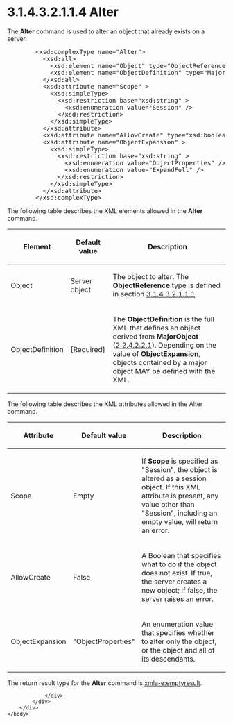 <html dir="LTR" xmlns:mshelp="http://msdn.microsoft.com/mshelp" xmlns:ddue="http://ddue.schemas.microsoft.com/authoring/2003/5" xmlns:xlink="http://www.w3.org/1999/xlink" xmlns:tool="http://www.microsoft.com/tooltip">
    <head>
        <meta http-equiv="Content-Type" content="text/html; CHARSET=utf-8"></meta>
        <meta name="save" content="history"></meta>
        <title>3.1.4.3.2.1.1.4 Alter</title>
        <xml>
            <mshelp:toctitle title="3.1.4.3.2.1.1.4 Alter"></mshelp:toctitle>
            <mshelp:rltitle title="[MS-SSAS]: Alter"></mshelp:rltitle>
            <mshelp:keyword index="A" term="374a42e4-3a0c-4eb0-ae9f-6650e23704f3"></mshelp:keyword>
            <mshelp:attr name="DCSext.ContentType" value="open specification"></mshelp:attr>
            <mshelp:attr name="AssetID" value="374a42e4-3a0c-4eb0-ae9f-6650e23704f3"></mshelp:attr>
            <mshelp:attr name="TopicType" value="kbRef"></mshelp:attr>
            <mshelp:attr name="DCSext.Title" value="[MS-SSAS]: Alter" />
        </xml>
    </head>
    <body>
        <div id="header">
            <h1 class="heading">3.1.4.3.2.1.1.4 Alter</h1>
        </div>
        <div id="mainSection">
            <div id="mainBody">
                <div id="allHistory" class="saveHistory"></div>
                <div id="sectionSection0" class="section" name="collapseableSection">
                    

<p>The <b>Alter</b> command is used to alter an object that
already exists on a server.</p>

<dl>
<dd>
<div><pre>   &lt;xsd:complexType name=&quot;Alter&quot;&gt;
     &lt;xsd:all&gt;
       &lt;xsd:element name=&quot;Object&quot; type=&quot;ObjectReference&quot; minOccurs=&quot;0&quot; /&gt;
       &lt;xsd:element name=&quot;ObjectDefinition&quot; type=&quot;MajorObject&quot; /&gt;
     &lt;/xsd:all&gt;
     &lt;xsd:attribute name=&quot;Scope&quot; &gt;
       &lt;xsd:simpleType&gt;
         &lt;xsd:restriction base=&quot;xsd:string&quot; &gt;
           &lt;xsd:enumeration value=&quot;Session&quot; /&gt;
         &lt;/xsd:restriction&gt;
       &lt;/xsd:simpleType&gt;
     &lt;/xsd:attribute&gt;
     &lt;xsd:attribute name=&quot;AllowCreate&quot; type=&quot;xsd:boolean&quot; /&gt;
     &lt;xsd:attribute name=&quot;ObjectExpansion&quot; &gt;
       &lt;xsd:simpleType&gt;
         &lt;xsd:restriction base=&quot;xsd:string&quot; &gt;
           &lt;xsd:enumeration value=&quot;ObjectProperties&quot; /&gt;
           &lt;xsd:enumeration value=&quot;ExpandFull&quot; /&gt;
         &lt;/xsd:restriction&gt;
       &lt;/xsd:simpleType&gt;
     &lt;/xsd:attribute&gt;
   &lt;/xsd:complexType&gt;
</pre></div>
</dd></dl>

<p>The following table describes the XML elements allowed in
the <b>Alter</b> command.</p>

<table>
 <thead>
  <tr>
   <th>
   <p>Element</p>
   </th>
   <th>
   <p>Default value</p>
   </th>
   <th>
   <p>Description</p>
   </th>
  </tr>
 </thead>
 <tr>
  <td>
  <p>Object</p>
  </td>
  <td>
  <p>Server object</p>
  </td>
  <td>
  <p>The object to alter. The <b>ObjectReference</b> type
  is defined in section <a href="26834101-a86b-4365-8e58-d6e4a6ad377d.html">3.1.4.3.2.1.1.1</a>.</p>
  </td>
 </tr>
 <tr>
  <td>
  <p>ObjectDefinition</p>
  </td>
  <td>
  <p>[Required]</p>
  </td>
  <td>
  <p>The <b>ObjectDefinition</b> is the full XML that
  defines an object derived from <b>MajorObject</b> (<a href="b38dcecd-e3a9-4c61-bd35-a7a426ca794e.html">2.2.4.2.2.1</a>). Depending
  on the value of <b>ObjectExpansion</b>, objects contained by a major object
  MAY be defined with the XML.</p>
  </td>
 </tr>
</table>

<p>The following table describes the XML attributes allowed in
the Alter command.</p>

<table>
 <thead>
  <tr>
   <th>
   <p>Attribute</p>
   </th>
   <th>
   <p>Default value</p>
   </th>
   <th>
   <p>Description</p>
   </th>
  </tr>
 </thead>
 <tr>
  <td>
  <p>Scope</p>
  </td>
  <td>
  <p>Empty</p>
  </td>
  <td>
  <p>If <b>Scope</b> is specified as &quot;Session&quot;,
  the object is altered as a session object. If this XML attribute is present,
  any value other than &quot;Session&quot;, including an empty value, will
  return an error.</p>
  </td>
 </tr>
 <tr>
  <td>
  <p>AllowCreate</p>
  </td>
  <td>
  <p>False</p>
  </td>
  <td>
  <p>A Boolean that specifies what to do if the object does
  not exist. If true, the server creates a new object; if false, the server
  raises an error.</p>
  </td>
 </tr>
 <tr>
  <td>
  <p>ObjectExpansion</p>
  </td>
  <td>
  <p>&quot;ObjectProperties&quot;</p>
  </td>
  <td>
  <p>An enumeration value that specifies whether to alter
  only the object, or the object and all of its descendants.</p>
  </td>
 </tr>
</table>

<p>The return result type for the <b>Alter</b> command is <a href="e2751688-2c1a-479c-85b4-54bb909183aa.html">xmla-e:emptyresult</a>.</p>


                </div>
            </div>
        </div>
    </body>
</html>